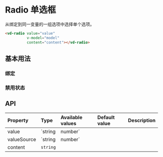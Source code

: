 # Radio 单选框

从绑定到同一变量的一组选项中选择单个选项。

```html
<vd-radio value="value"
          v-model="model"
          content="content"></vd-radio>
```

## 基本用法

### 绑定

<example-board :component="RadioBasic" :source="RadioBasicSource"></example-board>

### 禁用状态

<example-board :component="RadioDisabled" :source="RadioDisabledSource"></example-board>

## API

| Property    | Type              | Available values | Default value | Description |
| :---------- | :---------------- | :--------------- | :------------ | ----------- |
| value       | `string | number` |                  |               |             |
| valueSource | `string | number` |                  |               |             |
| content     | `string`          |                  |               |             |

<script>
import RadioBasic from 'docs/examples/form/radio/RadioBasic';
import RadioBasicSource from 'docs/examples/form/radio/RadioBasic.txt';
import RadioDisabled from 'docs/examples/form/radio/RadioDisabled';
import RadioDisabledSource from 'docs/examples/form/radio/RadioDisabled.txt';

export default {
  data() {
    return {
      RadioBasic,
      RadioBasicSource,
      RadioDisabled,
      RadioDisabledSource,
    }
  }
}
</script>

